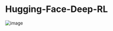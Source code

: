 # Hugging-Face-Deep-RL
![image](https://github.com/user-attachments/assets/92d875ff-8a68-4795-a0e1-9b9f47b222df)

